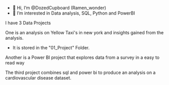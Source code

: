 - 👋 Hi, I’m @DozedCupboard (Ramen_wonder)
- 👀 I’m interested in Data analysis, SQL, Python and PowerBI

I have 3 Data Projects

One is an analysis on Yellow Taxi's in new york and insights gained
from the analysis.
- It is stored in the "01_Project" Folder.

Another is a Power BI project that explores data from a survey in a easy to
read way

The third project combines sql and power bi to produce an analysis on a
cardiovascular disease dataset.
<!---
- 🌱 I’m currently learning about both things I am interested in
- 💞️ I’m looking to collaborate on ...
- 📫 How to reach me ...
- 😄 Pronouns: ...
- ⚡ Fun fact: ...
--->

<!---
DozedCupboard/DozedCupboard is a ✨ special ✨ repository because its `README.md` (this file) appears on your GitHub profile.
You can click the Preview link to take a look at your changes.
--->
